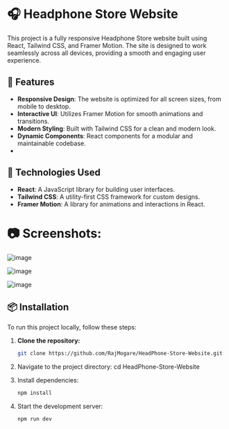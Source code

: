 # 🎧 Headphone Store Website
This project is a fully responsive Headphone Store website built using React, Tailwind CSS, and Framer Motion. The site is designed to work seamlessly across all devices, providing a smooth and engaging user experience.

## 🌟 Features
- **Responsive Design**: The website is optimized for all screen sizes, from mobile to desktop.
- **Interactive UI**: Utilizes Framer Motion for smooth animations and transitions.
- **Modern Styling**: Built with Tailwind CSS for a clean and modern look.
- **Dynamic Components**: React components for a modular and maintainable codebase.
- 
## 🚀 Technologies Used
- **React**: A JavaScript library for building user interfaces.
- **Tailwind CSS**: A utility-first CSS framework for custom designs.
- **Framer Motion**: A library for animations and interactions in React.
# 📷 Screenshots:

![image](https://github.com/user-attachments/assets/cc98ae0f-00dc-47b2-9fb7-b4d51a07d107)

![image](https://github.com/user-attachments/assets/66072330-88b5-4a95-b34c-80785af2c58a)

![image](https://github.com/user-attachments/assets/0af52d96-231c-49a5-b636-a53fc4fad9cb)

## 📦 Installation

To run this project locally, follow these steps:

1. **Clone the repository:**
   ```bash
   git clone https://github.com/RajMogare/HeadPhone-Store-Website.git
   
2. Navigate to the project directory:
   cd HeadPhone-Store-Website

3. Install dependencies:
   ```bash
   npm install

4. Start the development server:
    ```bash
    npm run dev


